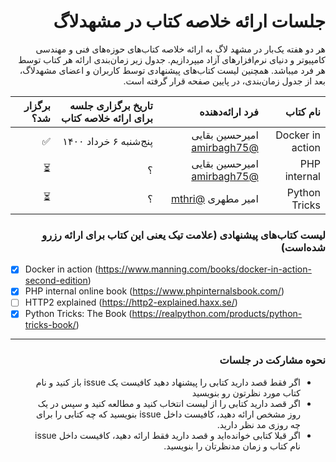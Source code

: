  <div dir='rtl'>

# جلسات ارائه خلاصه کتاب در مشهد‌لاگ
هر دو هفته یک‌بار در مشهد لاگ به ارائه خلاصه کتاب‌های حوزه‌های فنی و مهندسی کامپیوتر و دنیای نرم‌افزارهای آزاد میپردازیم. جدول زیر زمان‌بندی ارائه هر کتاب توسط هر فرد میباشد. همچنین لیست‌ کتاب‌های پیشنهادی توسط کاربران و اعضای مشهد‌لاگ، بعد از جدول زمان‌بندی، در پایین صفحه قرار گرفته است.

| نام کتاب | فرد ارائه‌دهنده | تاریخ برگزاری جلسه برای ارائه خلاصه کتاب | برگزار شد؟ |
|  ---: |  ---: | ---: | ---: |
| Docker in action | امیرحسین بقایی [@amirbagh75](https://github.com/amirbagh75)| پنج‌شنبه ۶ خرداد ۱۴۰۰ | ✅ |
| PHP internal | امیرحسین بقایی [@amirbagh75](https://github.com/amirbagh75)| ؟ | ⏳ |
 | Python Tricks | امیر مطهری [@mthri](https://github.com/mthri)| ؟ | ⏳ |

### لیست کتاب‌های پیشنهادی (علامت تیک یعنی این کتاب برای ارائه رزرو شده‌است)

</div>

- [x] Docker in action (https://www.manning.com/books/docker-in-action-second-edition)
- [x] PHP internal online book (https://www.phpinternalsbook.com/)
- [ ] HTTP2 explained (https://http2-explained.haxx.se/)
- [x] Python Tricks: The Book (https://realpython.com/products/python-tricks-book/)

---

<div dir='rtl'>
          
### نحوه مشارکت در جلسات
          
- اگر فقط قصد دارید کتابی را پیشنهاد دهید کافیست یک issue باز کنید و نام کتاب مورد نظرتون رو بنویسید
- اگر قصد دارید کتابی را از لیست انتخاب کنید و مطالعه کنید و سپس در یک روز مشخص ارائه دهید، کافیست داخل issue بنویسید که چه کتابی را برای چه روزی مد نظر دارید.
- اگر قبلا کتابی خوانده‌اید و قصد دارید فقط ارائه دهید، کافیست داخل issue نام کتاب و زمان مدنظرتان را بنویسید.

</div>

